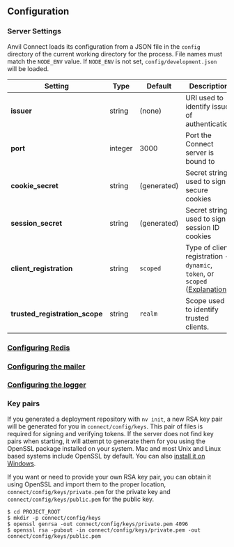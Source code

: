## Configuration

### Server Settings

Anvil Connect loads its configuration from a JSON file in the `config`
directory of the current working directory for the process. File names must
match the `NODE_ENV` value. If `NODE_ENV` is not set, `config/development.json`
will be loaded.

Setting | Type | Default | Description
------- | ---- | ------- | -----------
**issuer** | string | (none) | URI used to identify issuer of authentication
**port** | integer | 3000 | Port the Connect server is bound to
**cookie_secret** | string | (generated) | Secret string used to sign secure cookies
**session_secret** | string | (generated) | Secret string used to sign session ID cookies
**client_registration** | string | `scoped` | Type of client registration - `dynamic`, `token`, or `scoped` ([Explanation](../clients.md#registration))
**trusted_registration_scope** | string | `realm` | Scope used to identify trusted clients.

### [Configuring Redis](redis.md)

### [Configuring the mailer](mailer.md)

### [Configuring the logger](logger.md)

### Key pairs

If you generated a deployment repository with `nv init`, a new RSA key pair
will be generated for you in `connect/config/keys`. This pair of files is 
required for signing and verifying tokens. If the server does not find key 
pairs when starting, it will attempt to generate them for you using the OpenSSL 
package installed on your system. Mac and most Unix and Linux based systems 
include OpenSSL by default. You can also [install it on Windows][ssl-windows].

[ssl-windows]: https://slproweb.com/products/Win32OpenSSL.html

If you want or need to provide your own RSA key pair, you can obtain it using
OpenSSL and import them to the proper location, `connect/config/keys/private.pem` 
for the private key and `connect/config/keys/public.pem` for the public key.

```
$ cd PROJECT_ROOT
$ mkdir -p connect/config/keys
$ openssl genrsa -out connect/config/keys/private.pem 4096
$ openssl rsa -pubout -in connect/config/keys/private.pem -out connect/config/keys/public.pem
```
